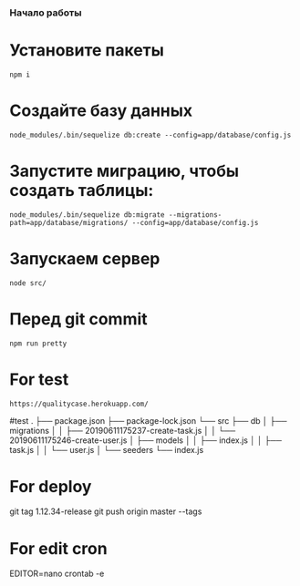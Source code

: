 ### Начало работы

# Установите пакеты
    npm i

# Создайте базу данных
    node_modules/.bin/sequelize db:create --config=app/database/config.js

# Запустите миграцию, чтобы создать таблицы:
    node_modules/.bin/sequelize db:migrate --migrations-path=app/database/migrations/ --config=app/database/config.js
    
# Запускаем сервер
    node src/
    
# Перед git commit
    npm run pretty
    
    
# For test
    https://qualitycase.herokuapp.com/

#test
.
├── package.json
├── package-lock.json
└── src
    ├── db
    │   ├── migrations
    │   │   ├── 20190611175237-create-task.js
    │   │   └── 20190611175246-create-user.js
    │   ├── models
    │   │   ├── index.js
    │   │   ├── task.js
    │   │   └── user.js
    │   └── seeders
    └── index.js


# For deploy
git tag 1.12.34-release 
git push origin master --tags

# For edit cron
EDITOR=nano crontab -e